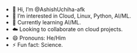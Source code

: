 - 👋 Hi, I’m @AshishUchiha-afk
- 👀 I’m interested in Cloud, Linux, Python, AI/ML.
- 🌱 Currently learning AI/ML.
- ☁️ Looking to collaborate on cloud projects.
- 😄 Pronouns: He/Him
- ⚡ Fun fact: Science.

<!---
AshishUchiha-afk/AshishUchiha-afk is a ✨ special ✨ repository because its `README.md` (this file) appears on your GitHub profile.
You can click the Preview link to take a look at your changes.
--->
